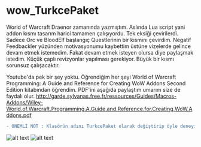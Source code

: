 # wow_TurkcePaket
World of Warcraft Draenor zamanında yazmıştım. Aslında Lua script yani addon kısmı tasarım harici tamamen çalışıyordu. Tek eksiği çevirilerdi. Sadece Orc ve BloodElf başlangıç Questlerinin bir kısmını çevirdim. Negatif Feedbackler yüzünden motivasyonumu kaybettim üstüne vizelerde gelince devam etmek istemedim. Fakat devam etmek isteyen olursa diye paylaşmak istedim. Küçük çaplı revizyonlar yapılması gerekiyor. Büyük bir kısmı sorunsuz çalışacaktır.

Youtube'da pek bir şey yoktu. Öğrendiğim her şeyi World of Warcraft Programming: A Guide and Reference for Creating WoW Addons Second Edition kitabından öğrendim. PDF'ini aşağıda paylaştım umarım size de faydalı olur.
http://garde.sylvanas.free.fr/ressources/Guides/Macros-Addons/Wiley-World.of.Warcraft.Programming.A.Guide.and.Reference.for.Creating.WoW.Addons.pdf


```diff
- ÖNEMLİ NOT : Klasörün adını TurkcePaket olarak değiştirip öyle deneyin. Yoksa ÇALIŞMAYACAKTIR.
```

![alt text](https://i.ibb.co/PD05f4P/1.jpg)
![alt text](https://i.ibb.co/k64MB0N/2.jpg)
